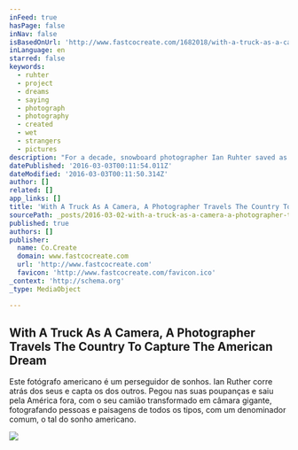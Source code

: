 ```yaml
---
inFeed: true
hasPage: false
inNav: false
isBasedOnUrl: 'http://www.fastcocreate.com/1682018/with-a-truck-as-a-camera-a-photographer-travels-the-country-to-capture-the-american-dream'
inLanguage: en
starred: false
keywords:
  - ruhter
  - project
  - dreams
  - saying
  - photograph
  - photography
  - created
  - wet
  - strangers
  - pictures
description: "For a decade, snowboard photographer Ian Ruhter saved as much money as he could. Not so much for a rainy day, more for the dream to be named later. \"I knew one day I'd like to do something,\" he says. \"I didn't know it was this, but I knew it would be something.\""
datePublished: '2016-03-03T00:11:54.011Z'
dateModified: '2016-03-03T00:11:50.314Z'
author: []
related: []
app_links: []
title: 'With A Truck As A Camera, A Photographer Travels The Country To Capture The American Dream'
sourcePath: _posts/2016-03-02-with-a-truck-as-a-camera-a-photographer-travels-the-country.md
published: true
authors: []
publisher:
  name: Co.Create
  domain: www.fastcocreate.com
  url: 'http://www.fastcocreate.com'
  favicon: 'http://www.fastcocreate.com/favicon.ico'
_context: 'http://schema.org'
_type: MediaObject

---
```

<article style=""><h1>With A Truck As A Camera, A Photographer Travels The Country To Capture The American Dream</h1><p>Este fotógrafo americano é um perseguidor de sonhos. Ian Ruther corre atrás dos seus e capta os dos outros.  Pegou nas suas poupanças e saiu pela América fora, com o seu camião transformado em câmara gigante, fotografando pessoas e paisagens de todos os tipos, com um denominador comum, o tal do sonho americano.</p><img src="https://s3-us-west-2.amazonaws.com/the-grid-img/p/395023728c797108895467c459f85155d9f74dba.jpg" /></article>